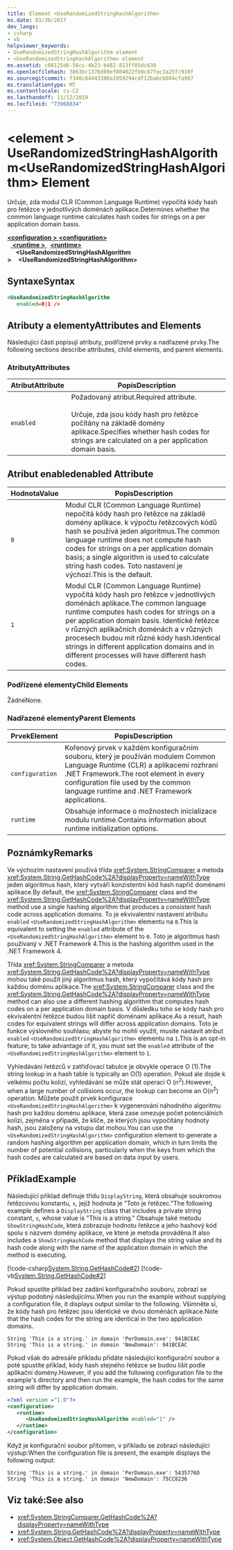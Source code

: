 ```yaml
---
title: Element <UseRandomizedStringHashAlgorithm>
ms.date: 03/30/2017
dev_langs:
- csharp
- vb
helpviewer_keywords:
- UseRandomizedStringHashAlgorithm element
- <UseRandomizedStringHashAlgorithm> element
ms.assetid: c08125d6-56cc-4b23-b482-813ff85dc630
ms.openlocfilehash: 3863bc1376d89ef804022fb9c87fac3a25fc910f
ms.sourcegitcommit: f348c84443380a1959294cdf12babcb804cfa987
ms.translationtype: MT
ms.contentlocale: cs-CZ
ms.lasthandoff: 11/12/2019
ms.locfileid: "73968834"
---
```

# <a name="userandomizedstringhashalgorithm-element"></a><span data-ttu-id="3e1eb-102">\<element > UseRandomizedStringHashAlgorithm</span><span class="sxs-lookup"><span data-stu-id="3e1eb-102">\<UseRandomizedStringHashAlgorithm> Element</span></span>
<span data-ttu-id="3e1eb-103">Určuje, zda modul CLR (Common Language Runtime) vypočítá kódy hash pro řetězce v jednotlivých doménách aplikace.</span><span class="sxs-lookup"><span data-stu-id="3e1eb-103">Determines whether the common language runtime calculates hash codes for strings on a per application domain basis.</span></span>  
  
<span data-ttu-id="3e1eb-104">[ **\<configuration >** ](../configuration-element.md) </span><span class="sxs-lookup"><span data-stu-id="3e1eb-104">[**\<configuration>**](../configuration-element.md)</span></span>\
<span data-ttu-id="3e1eb-105">&nbsp;&nbsp;[ **\<runtime >** ](runtime-element.md)</span><span class="sxs-lookup"><span data-stu-id="3e1eb-105">&nbsp;&nbsp;[**\<runtime>**](runtime-element.md)</span></span>\
<span data-ttu-id="3e1eb-106">&nbsp;&nbsp;&nbsp;&nbsp; **\<UseRandomizedStringHashAlgorithm >**</span><span class="sxs-lookup"><span data-stu-id="3e1eb-106">&nbsp;&nbsp;&nbsp;&nbsp;**\<UseRandomizedStringHashAlgorithm>**</span></span>  
  
## <a name="syntax"></a><span data-ttu-id="3e1eb-107">Syntaxe</span><span class="sxs-lookup"><span data-stu-id="3e1eb-107">Syntax</span></span>  
  
```xml  
<UseRandomizedStringHashAlgorithm   
   enabled=0|1 />  
```  
  
## <a name="attributes-and-elements"></a><span data-ttu-id="3e1eb-108">Atributy a elementy</span><span class="sxs-lookup"><span data-stu-id="3e1eb-108">Attributes and Elements</span></span>  
 <span data-ttu-id="3e1eb-109">Následující části popisují atributy, podřízené prvky a nadřazené prvky.</span><span class="sxs-lookup"><span data-stu-id="3e1eb-109">The following sections describe attributes, child elements, and parent elements.</span></span>  
  
### <a name="attributes"></a><span data-ttu-id="3e1eb-110">Atributy</span><span class="sxs-lookup"><span data-stu-id="3e1eb-110">Attributes</span></span>  
  
|<span data-ttu-id="3e1eb-111">Atribut</span><span class="sxs-lookup"><span data-stu-id="3e1eb-111">Attribute</span></span>|<span data-ttu-id="3e1eb-112">Popis</span><span class="sxs-lookup"><span data-stu-id="3e1eb-112">Description</span></span>|  
|---------------|-----------------|  
|`enabled`|<span data-ttu-id="3e1eb-113">Požadovaný atribut.</span><span class="sxs-lookup"><span data-stu-id="3e1eb-113">Required attribute.</span></span><br /><br /> <span data-ttu-id="3e1eb-114">Určuje, zda jsou kódy hash pro řetězce počítány na základě domény aplikace.</span><span class="sxs-lookup"><span data-stu-id="3e1eb-114">Specifies whether hash codes for strings are calculated on a per application domain basis.</span></span>|  
  
## <a name="enabled-attribute"></a><span data-ttu-id="3e1eb-115">Atribut enabled</span><span class="sxs-lookup"><span data-stu-id="3e1eb-115">enabled Attribute</span></span>  
  
|<span data-ttu-id="3e1eb-116">Hodnota</span><span class="sxs-lookup"><span data-stu-id="3e1eb-116">Value</span></span>|<span data-ttu-id="3e1eb-117">Popis</span><span class="sxs-lookup"><span data-stu-id="3e1eb-117">Description</span></span>|  
|-----------|-----------------|  
|`0`|<span data-ttu-id="3e1eb-118">Modul CLR (Common Language Runtime) nepočítá kódy hash pro řetězce na základě domény aplikace. k výpočtu řetězcových kódů hash se používá jeden algoritmus.</span><span class="sxs-lookup"><span data-stu-id="3e1eb-118">The common language runtime does not compute hash codes for strings on a per application domain basis; a single algorithm is used to calculate string hash codes.</span></span> <span data-ttu-id="3e1eb-119">Toto nastavení je výchozí.</span><span class="sxs-lookup"><span data-stu-id="3e1eb-119">This is the default.</span></span>|  
|`1`|<span data-ttu-id="3e1eb-120">Modul CLR (Common Language Runtime) vypočítá kódy hash pro řetězce v jednotlivých doménách aplikace.</span><span class="sxs-lookup"><span data-stu-id="3e1eb-120">The common language runtime computes hash codes for strings on a per application domain basis.</span></span> <span data-ttu-id="3e1eb-121">Identické řetězce v různých aplikačních doménách a v různých procesech budou mít různé kódy hash.</span><span class="sxs-lookup"><span data-stu-id="3e1eb-121">Identical strings in different application domains and in different processes will have different hash codes.</span></span>|  
  
### <a name="child-elements"></a><span data-ttu-id="3e1eb-122">Podřízené elementy</span><span class="sxs-lookup"><span data-stu-id="3e1eb-122">Child Elements</span></span>  
 <span data-ttu-id="3e1eb-123">Žádné</span><span class="sxs-lookup"><span data-stu-id="3e1eb-123">None.</span></span>  
  
### <a name="parent-elements"></a><span data-ttu-id="3e1eb-124">Nadřazené elementy</span><span class="sxs-lookup"><span data-stu-id="3e1eb-124">Parent Elements</span></span>  
  
|<span data-ttu-id="3e1eb-125">Prvek</span><span class="sxs-lookup"><span data-stu-id="3e1eb-125">Element</span></span>|<span data-ttu-id="3e1eb-126">Popis</span><span class="sxs-lookup"><span data-stu-id="3e1eb-126">Description</span></span>|  
|-------------|-----------------|  
|`configuration`|<span data-ttu-id="3e1eb-127">Kořenový prvek v každém konfiguračním souboru, který je používán modulem Common Language Runtime (CLR) a aplikacemi rozhraní .NET Framework.</span><span class="sxs-lookup"><span data-stu-id="3e1eb-127">The root element in every configuration file used by the common language runtime and .NET Framework applications.</span></span>|  
|`runtime`|<span data-ttu-id="3e1eb-128">Obsahuje informace o možnostech inicializace modulu runtime.</span><span class="sxs-lookup"><span data-stu-id="3e1eb-128">Contains information about runtime initialization options.</span></span>|  
  
## <a name="remarks"></a><span data-ttu-id="3e1eb-129">Poznámky</span><span class="sxs-lookup"><span data-stu-id="3e1eb-129">Remarks</span></span>  
 <span data-ttu-id="3e1eb-130">Ve výchozím nastavení používá třída <xref:System.StringComparer> a metoda <xref:System.String.GetHashCode%2A?displayProperty=nameWithType> jeden algoritmus hash, který vytváří konzistentní kód hash napříč doménami aplikace.</span><span class="sxs-lookup"><span data-stu-id="3e1eb-130">By default, the <xref:System.StringComparer> class and the <xref:System.String.GetHashCode%2A?displayProperty=nameWithType> method use a single hashing algorithm that produces a consistent hash code across application domains.</span></span> <span data-ttu-id="3e1eb-131">To je ekvivalentní nastavení atributu `enabled` `<UseRandomizedStringHashAlgorithm>` elementu na `0`.</span><span class="sxs-lookup"><span data-stu-id="3e1eb-131">This is equivalent to setting the `enabled` attribute of the `<UseRandomizedStringHashAlgorithm>` element to `0`.</span></span> <span data-ttu-id="3e1eb-132">Toto je algoritmus hash používaný v .NET Framework 4.</span><span class="sxs-lookup"><span data-stu-id="3e1eb-132">This is the hashing algorithm used in the .NET Framework 4.</span></span>  
  
 <span data-ttu-id="3e1eb-133">Třída <xref:System.StringComparer> a metoda <xref:System.String.GetHashCode%2A?displayProperty=nameWithType> mohou také použít jiný algoritmus hash, který vypočítává kódy hash pro každou doménu aplikace.</span><span class="sxs-lookup"><span data-stu-id="3e1eb-133">The <xref:System.StringComparer> class and the <xref:System.String.GetHashCode%2A?displayProperty=nameWithType> method can also use a different hashing algorithm that computes hash codes on a per application domain basis.</span></span> <span data-ttu-id="3e1eb-134">V důsledku toho se kódy hash pro ekvivalentní řetězce budou lišit napříč doménami aplikace.</span><span class="sxs-lookup"><span data-stu-id="3e1eb-134">As a result, hash codes for equivalent strings will differ across application domains.</span></span> <span data-ttu-id="3e1eb-135">Toto je funkce výslovného souhlasu; abyste ho mohli využít, musíte nastavit atribut `enabled` `<UseRandomizedStringHashAlgorithm>` elementu na `1`.</span><span class="sxs-lookup"><span data-stu-id="3e1eb-135">This is an opt-in feature; to take advantage of it, you must set the `enabled` attribute of the `<UseRandomizedStringHashAlgorithm>` element to `1`.</span></span>  
  
 <span data-ttu-id="3e1eb-136">Vyhledávání řetězců v zatřiďovací tabulce je obvykle operace O (1).</span><span class="sxs-lookup"><span data-stu-id="3e1eb-136">The string lookup in a hash table is typically an O(1) operation.</span></span> <span data-ttu-id="3e1eb-137">Pokud ale dojde k velkému počtu kolizí, vyhledávání se může stát operací O (n<sup>2</sup>).</span><span class="sxs-lookup"><span data-stu-id="3e1eb-137">However, when a large number of collisions occur, the lookup can become an O(n<sup>2</sup>) operation.</span></span> <span data-ttu-id="3e1eb-138">Můžete použít prvek konfigurace `<UseRandomizedStringHashAlgorithm>` k vygenerování náhodného algoritmu hash pro každou doménu aplikace, která zase omezuje počet potenciálních kolizí, zejména v případě, že klíče, ze kterých jsou vypočítány hodnoty hash, jsou založeny na vstupu dat mohou.</span><span class="sxs-lookup"><span data-stu-id="3e1eb-138">You can use the `<UseRandomizedStringHashAlgorithm>` configuration element to generate a random hashing algorithm per application domain, which in turn limits the number of potential collisions, particularly when the keys from which the hash codes are calculated are based on data input by users.</span></span>  
  
## <a name="example"></a><span data-ttu-id="3e1eb-139">Příklad</span><span class="sxs-lookup"><span data-stu-id="3e1eb-139">Example</span></span>  
 <span data-ttu-id="3e1eb-140">Následující příklad definuje třídu `DisplayString`, která obsahuje soukromou řetězcovou konstantu, `s`, jejíž hodnota je "Toto je řetězec."</span><span class="sxs-lookup"><span data-stu-id="3e1eb-140">The following example defines a `DisplayString` class that includes a private string constant, `s`, whose value is "This is a string."</span></span> <span data-ttu-id="3e1eb-141">Obsahuje také metodu `ShowStringHashCode`, která zobrazuje hodnotu řetězce a jeho hashový kód spolu s názvem domény aplikace, ve které je metoda prováděna.</span><span class="sxs-lookup"><span data-stu-id="3e1eb-141">It also includes a `ShowStringHashCode` method that displays the string value and its hash code along with the name of the application domain in which the method is executing.</span></span>  
  
 [!code-csharp[System.String.GetHashCode#2](../../../../../samples/snippets/csharp/VS_Snippets_CLR_System/system.String.GetHashCode/CS/perdomain.cs#2)]
 [!code-vb[System.String.GetHashCode#2](../../../../../samples/snippets/visualbasic/VS_Snippets_CLR_System/system.String.GetHashCode/VB/perdomain.vb#2)]  
  
 <span data-ttu-id="3e1eb-142">Pokud spustíte příklad bez zadání konfiguračního souboru, zobrazí se výstup podobný následujícímu.</span><span class="sxs-lookup"><span data-stu-id="3e1eb-142">When you run the example without supplying a configuration file, it displays output similar to the following.</span></span> <span data-ttu-id="3e1eb-143">Všimněte si, že kódy hash pro řetězec jsou identické ve dvou doménách aplikace.</span><span class="sxs-lookup"><span data-stu-id="3e1eb-143">Note that the hash codes for the string are identical in the two application domains.</span></span>  
  
```console
String 'This is a string.' in domain 'PerDomain.exe': 941BCEAC  
String 'This is a string.' in domain 'NewDomain': 941BCEAC  
```  
  
 <span data-ttu-id="3e1eb-144">Pokud však do adresáře příkladu přidáte následující konfigurační soubor a poté spustíte příklad, kódy hash stejného řetězce se budou lišit podle aplikační domény.</span><span class="sxs-lookup"><span data-stu-id="3e1eb-144">However, if you add the following configuration file to the example's directory and then run the example, the hash codes for the same string will differ by application domain.</span></span>  
  
```xml  
<?xml version ="1.0"?>  
<configuration>  
   <runtime>  
      <UseRandomizedStringHashAlgorithm enabled="1" />  
   </runtime>  
</configuration>  
```  
  
 <span data-ttu-id="3e1eb-145">Když je konfigurační soubor přítomen, v příkladu se zobrazí následující výstup:</span><span class="sxs-lookup"><span data-stu-id="3e1eb-145">When the configuration file is present, the example displays the following output:</span></span>  
  
```console
String 'This is a string.' in domain 'PerDomain.exe': 5435776D  
String 'This is a string.' in domain 'NewDomain': 75CC8236  
```  
  
## <a name="see-also"></a><span data-ttu-id="3e1eb-146">Viz také:</span><span class="sxs-lookup"><span data-stu-id="3e1eb-146">See also</span></span>

- <xref:System.StringComparer.GetHashCode%2A?displayProperty=nameWithType>
- <xref:System.String.GetHashCode%2A?displayProperty=nameWithType>
- <xref:System.Object.GetHashCode%2A?displayProperty=nameWithType>
